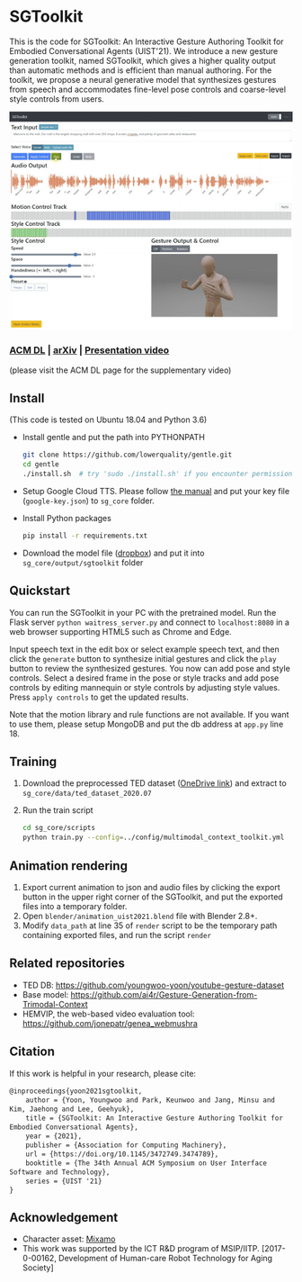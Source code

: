 # SGToolkit

This is the code for SGToolkit: An Interactive Gesture Authoring Toolkit for Embodied Conversational Agents (UIST'21). 
We introduce a new gesture generation toolkit, named SGToolkit, which gives a higher quality output than automatic methods and is efficient than manual authoring. 
For the toolkit, we propose a neural generative model that synthesizes gestures from speech and accommodates fine-level pose controls and coarse-level style controls from users.

![SCREENSHOT](static/screenshot.jpg)

### [ACM DL](https://doi.org/10.1145/3472749.3474789) | [arXiv](https://arxiv.org/pdf/2108.04636.pdf) | [Presentation video](https://youtu.be/qClSOtLiVlc)
(please visit the ACM DL page for the supplementary video)

## Install

(This code is tested on Ubuntu 18.04 and Python 3.6)

* Install gentle and put the path into PYTHONPATH
    ```bash
    git clone https://github.com/lowerquality/gentle.git
    cd gentle
    ./install.sh  # try 'sudo ./install.sh' if you encounter permission errors
    ```

* Setup Google Cloud TTS. Please follow [the manual](https://cloud.google.com/docs/authentication/getting-started) and put your key file (`google-key.json`) to `sg_core` folder.

* Install Python packages
    ```bash
    pip install -r requirements.txt 
    ```

* Download the model file ([dropbox](https://www.dropbox.com/s/b5rwtn60j4tf2vr/multimodal_context_checkpoint_best.bin?dl=0)) and put it into `sg_core/output/sgtoolkit` folder


## Quickstart

You can run the SGToolkit in your PC with the pretrained model. Run the Flask server `python waitress_server.py` and connect to `localhost:8080` in a web browser supporting HTML5 such as Chrome and Edge.

Input speech text in the edit box or select example speech text, 
and then click the `generate` button to synthesize initial gestures and click the `play` button to review the synthesized gestures.
You now can add pose and style controls. Select a desired frame in the pose or style tracks and add pose controls by editing mannequin or style controls by adjusting style values.
Press `apply controls` to get the updated results. 

Note that the motion library and rule functions are not available. If you want to use them, please setup MongoDB and put the db address at `app.py` line 18.  


## Training

1. Download the preprocessed TED dataset ([OneDrive link](https://kaistackr-my.sharepoint.com/:u:/g/personal/zeroyy_kaist_ac_kr/EWwpDefvifdCvVKkExlv12QBoRdjiyqy9BXnLGMzFD-HeQ?e=WPUtgo)) and extract to `sg_core/data/ted_dataset_2020.07`

2. Run the train script
   ```bash
   cd sg_core/scripts
   python train.py --config=../config/multimodal_context_toolkit.yml
   ```


## Animation rendering

1. Export current animation to json and audio files by clicking the export button in the upper right corner of the SGToolkit, and put the exported files into a temporary folder.
2. Open `blender/animation_uist2021.blend` file with Blender 2.8+.   
3. Modify `data_path` at line 35 of `render` script to be the temporary path containing exported files, and run the script `render` 


## Related repositories

* TED DB: https://github.com/youngwoo-yoon/youtube-gesture-dataset 
* Base model: https://github.com/ai4r/Gesture-Generation-from-Trimodal-Context
* HEMVIP, the web-based video evaluation tool: https://github.com/jonepatr/genea_webmushra


## Citation
If this work is helpful in your research, please cite:
```text
@inproceedings{yoon2021sgtoolkit,
    author = {Yoon, Youngwoo and Park, Keunwoo and Jang, Minsu and Kim, Jaehong and Lee, Geehyuk},
    title = {SGToolkit: An Interactive Gesture Authoring Toolkit for Embodied Conversational Agents},
    year = {2021},
    publisher = {Association for Computing Machinery},
    url = {https://doi.org/10.1145/3472749.3474789},
    booktitle = {The 34th Annual ACM Symposium on User Interface Software and Technology},
    series = {UIST '21}
}
```

## Acknowledgement

* Character asset: [Mixamo](https://www.mixamo.com/)
* This work was supported by the ICT R&D program of MSIP/IITP. [2017-0-00162, Development of Human-care Robot Technology for Aging Society]
